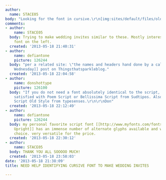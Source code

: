 ```yaml
---
author:
  name: STACE05
body: "Looking for the font in cursive.\r\n[img:sites/default/files/old-images/AlexInvite3a_4487.jpg]"
comments:
- author:
    name: STACE05
  body: Trying to make wedding invites similar to these. Mostly interested in the
    font on the left.
  created: '2013-05-18 21:40:31'
- author:
    name: defiantone
    picture: 126244
  body: "per a related site: \"the names and headers hand done by a calligraper.\"\r\n\r\n[[http://www.thingsthatsparkleblog.com/2012/11/wedding-wednesday.html|Wedding
    Wednesday]] post on Thingsthatsparkleblog."
  created: '2013-05-18 22:04:58'
- author:
    name: donshottype
    picture: 126100
  body: "If you do not need a font absolutely identical to the script, you might be
    satisfied with Poem Script or Bellissima Script from Sudtipos. Also Parfumerie
    Script Old Style from typesenses.\r\n\r\nDon"
  created: '2013-05-18 22:12:49'
- author:
    name: defiantone
    picture: 126244
  body: my personal favorite script font [[http://www.myfonts.com/fonts/laura-worthington/samantha-upright-script/|Samantha
    Upright]] has an immense number of alternate glyphs available and would be my
    choice. very versatile for the price.
  created: '2013-05-18 22:30:12'
- author:
    name: STACE05
  body: THANK YOU ALL SOOOOO MUCH!
  created: '2013-05-18 23:58:03'
date: '2013-05-18 21:38:09'
title: NEED HELP IDENTIFYING CURSIVE FONT TO MAKE WEDDING INVITES

---
```

